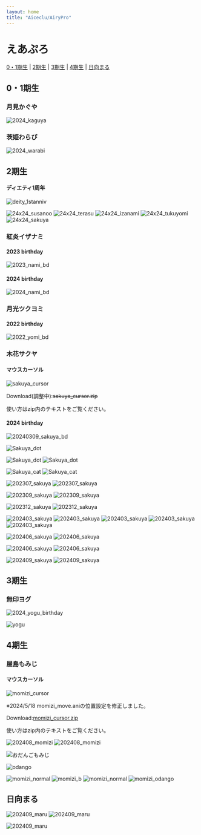 ```yaml
---
layout: home
title: "Aiceclu/AiryPro"
---
```

# えあぷろ
[0・1期生](#0・1期生) | [2期生](#2期生) | [3期生](#3期生) | [4期生](#4期生) | [日向まる](#日向まる)

## 0・1期生
### 月見かぐや
![2024_kaguya](img/2024_kaguya.png)

### 茨姫わらび
![2024_warabi](img/2024_warabi.png)


## 2期生
#### ディエティ1周年
![deity_1stanniv](img/202309_deity.gif)

![24x24_susanoo](img/24x24_susanoo.png) ![24x24_terasu](img/24x24_terasu.png) ![24x24_izanami](img/24x24_izanami.png) ![24x24_tukuyomi](img/24x24_tukuyomi.png) ![24x24_sakuya](img/24x24_sakuya.png)

### 紅炎イザナミ
#### 2023 birthday
![2023_nami_bd](img/2023_nami_bd.png)
#### 2024 birthday
![2024_nami_bd](img/2024_nami_bd.png)

### 月光ツクヨミ
#### 2022 birthday
![2022_yomi_bd](img/2022_yomi_bd.png)

### 木花サクヤ
#### マウスカーソル

![sakuya_cursor](img/sakuya_cur.gif "sakuya cursor")

Download(調整中):~~sakuya_cursor.zip~~

使い方はzip内のテキストをご覧ください。

#### 2024 birthday
![20240309_sakuya_bd](img/20240309_sakuya_bd.png)

![Sakuya_dot](img/Sakuya_dot.png)

![Sakuya_dot](img/sakuya_dot_x.png)
![Sakuya_dot](img/sakuya_dot_cat_x.png)

![Sakuya_cat](img/sakuya_cat.png)
![Sakuya_cat](img/sakuya_cat_x.png)

![202307_sakuya](img/202307_sakuya.png)
![202307_sakuya](img/202307_sakuyax.png)

![202309_sakuya](img/202309_sakuya.png)
![202309_sakuya](img/202309_sakuya_x.png)

![202312_sakuya](img/202312_sakuya.png)
![202312_sakuya](img/202312_sakuya_x.png)

![202403_sakuya](img/202403_sakuya_a1.png)
![202403_sakuya](img/202403_sakuya_ax1.png)
![202403_sakuya](img/202403_sakuya_ax2.png)
![202403_sakuya](img/202403_sakuya_bx1.png)
![202403_sakuya](img/202403_sakuya_bx2.png)

![202406_sakuya](img/202406_sakuya.png)
![202406_sakuya](img/202406_sakuya_x.png)

![202406_sakuya](img/202406_sakuya_star_192.png)
![202406_sakuya](img/202406_sakuya_star_x_96.png)

![202409_sakuya](img/202409_sakuya_256.png)
![202409_sakuya](img/202409_sakuya_x_128.png)

## 3期生
### 無印ヨグ
![2024_yogu_birthday](img/2024_yogu_birthday.png)

![yogu](img/yogu_ani.gif)

## 4期生
### 屋島もみじ
#### マウスカーソル

![momizi_cursor](img/momizi_cur.gif "momizi_cursor")

※2024/5/18 momizi_move.aniの位置設定を修正しました。

Download:[momizi_cursor.zip](files/momizi_cursor.zip)

使い方はzip内のテキストをご覧ください。 

![202408_momizi](img/202408_momizi_256.png)
![202408_momizi](img/202408_momizi_x_128.png)

![おだんごもみじ](img/202404_momizi_odango.gif)

![odango](img/202404_momizi_odango_x.gif)

![momizi_normal](img/momizi_normal.gif)
![momizi_b](img/momizi_b.gif)
![momizi_normal](img/momizi00.png)
![momizi_odango](img/momizi01.png)

## 日向まる

![202409_maru](img/202409_maru.gif)
![202409_maru](img/202409_maru_x.gif)

![202409_maru](img/202409_hinatamaru.png)
